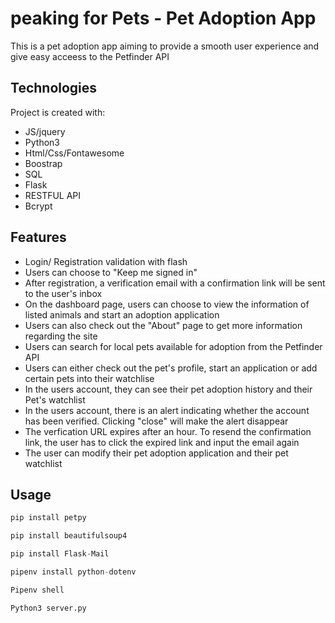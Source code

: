 
# peaking for Pets - Pet Adoption App

This is a pet adoption app aiming to provide a smooth user experience and give easy acceess to the Petfinder API

## Technologies
Project is created with:
* JS/jquery
* Python3
* Html/Css/Fontawesome
* Boostrap
* SQL
* Flask
* RESTFUL API
* Bcrypt

## Features
* Login/ Registration validation with flash
* Users can choose to "Keep me signed in"
* After registration, a verification email with a confirmation link will be sent to the user's inbox
* On the dashboard page, users can choose to view the information of listed animals and start an adoption application
* Users can also check out the "About" page to get more information regarding the site
* Users can search for local pets available for adoption from the Petfinder API
* Users can either check out the pet's profile, start an application or add certain pets into their watchlise
* In the users account, they can see their pet adoption history and their Pet's watchlist
* In the users account, there is an alert indicating whether the account has been verified. Clicking "close" will make the alert disappear
* The verfication URL expires after an hour. To resend the confirmation link, the user has to click the expired link and input the email again
* The user can modify their pet adoption application and their pet watchlist

## Usage

```python
pip install petpy

pip install beautifulsoup4

pip install Flask-Mail

pipenv install python-dotenv

Pipenv shell

Python3 server.py
```


	
